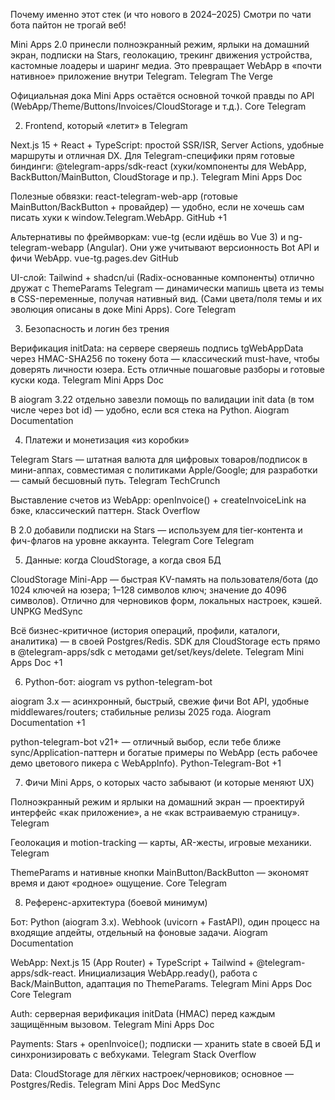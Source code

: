 Почему именно этот стек (и что нового в 2024–2025)
Смотри по чати бота пайтон не трогай веб!

Mini Apps 2.0 принесли полноэкранный режим, ярлыки на домашний экран, подписки на Stars, геолокацию, трекинг движения устройства, кастомные лоадеры и шаринг медиа. Это превращает WebApp в «почти нативное» приложение внутри Telegram. 
Telegram
The Verge

Официальная дока Mini Apps остаётся основной точкой правды по API (WebApp/Theme/Buttons/Invoices/CloudStorage и т.д.). 
Core Telegram

2) Frontend, который «летит» в Telegram

Next.js 15 + React + TypeScript: простой SSR/ISR, Server Actions, удобные маршруты и отличная DX. Для Telegram-специфики прям готовые биндинги: @telegram-apps/sdk-react (хуки/компоненты для WebApp, BackButton/MainButton, CloudStorage и пр.). 
Telegram Mini Apps Doc

Полезные обвязки: react-telegram-web-app (готовые MainButton/BackButton + провайдер) — удобно, если не хочешь сам писать хуки к window.Telegram.WebApp. 
GitHub
+1

Альтернативы по фреймворкам: vue-tg (если идёшь во Vue 3) и ng-telegram-webapp (Angular). Они уже учитывают версионность Bot API и фичи WebApp. 
vue-tg.pages.dev
GitHub

UI-слой: Tailwind + shadcn/ui (Radix-основанные компоненты) отлично дружат с ThemeParams Telegram — динамически мапишь цвета из темы в CSS-переменные, получая нативный вид. (Сами цвета/поля темы и их эволюция описаны в доке Mini Apps). 
Core Telegram

3) Безопасность и логин без трения

Верификация initData: на сервере сверяешь подпись tgWebAppData через HMAC-SHA256 по токену бота — классический must-have, чтобы доверять личности юзера. Есть отличные пошаговые разборы и готовые куски кода. 
Telegram Mini Apps Doc

В aiogram 3.22 отдельно завезли помощь по валидации init data (в том числе через bot id) — удобно, если вся стека на Python. 
Aiogram Documentation

4) Платежи и монетизация «из коробки»

Telegram Stars — штатная валюта для цифровых товаров/подписок в мини-аппах, совместимая с политиками Apple/Google; для разработки — самый бесшовный путь. 
Telegram
TechCrunch

Выставление счетов из WebApp: openInvoice() + createInvoiceLink на бэке, классический паттерн. 
Stack Overflow

В 2.0 добавили подписки на Stars — используем для tier-контента и фич-флагов на уровне аккаунта. 
Telegram
Core Telegram

5) Данные: когда CloudStorage, а когда своя БД

CloudStorage Mini-App — быстрая KV-память на пользователя/бота (до 1024 ключей на юзера; 1–128 символов ключ; значение до 4096 символов). Отлично для черновиков форм, локальных настроек, кэшей. 
UNPKG
MedSync

Всё бизнес-критичное (история операций, профили, каталоги, аналитика) — в своей Postgres/Redis. SDK для CloudStorage есть прямо в @telegram-apps/sdk с методами get/set/keys/delete. 
Telegram Mini Apps Doc
+1

6) Python-бот: aiogram vs python-telegram-bot

aiogram 3.x — асинхронный, быстрый, свежие фичи Bot API, удобные middlewares/routers; стабильные релизы 2025 года. 
Aiogram Documentation
+1

python-telegram-bot v21+ — отличный выбор, если тебе ближе sync/Application-паттерн и богатые примеры по WebApp (есть рабочее демо цветового пикера с WebAppInfo). 
Python-Telegram-Bot
+1

7) Фичи Mini Apps, о которых часто забывают (и которые меняют UX)

Полноэкранный режим и ярлыки на домашний экран — проектируй интерфейс «как приложение», а не «как встраиваемую страницу». 
Telegram

Геолокация и motion-tracking — карты, AR-жесты, игровые механики. 
Telegram

ThemeParams и нативные кнопки MainButton/BackButton — экономят время и дают «родное» ощущение. 
Core Telegram

8) Референс-архитектура (боевой минимум)

Бот: Python (aiogram 3.x). Webhook (uvicorn + FastAPI), один процесс на входящие апдейты, отдельный на фоновые задачи. 
Aiogram Documentation

WebApp: Next.js 15 (App Router) + TypeScript + Tailwind + @telegram-apps/sdk-react. Инициализация WebApp.ready(), работа с Back/MainButton, адаптация по ThemeParams. 
Telegram Mini Apps Doc
Core Telegram

Auth: серверная верификация initData (HMAC) перед каждым защищённым вызовом. 
Telegram Mini Apps Doc

Payments: Stars + openInvoice(); подписки — хранить state в своей БД и синхронизировать с вебхуками. 
Telegram
Stack Overflow

Data: CloudStorage для лёгких настроек/черновиков; основное — Postgres/Redis. 
Telegram Mini Apps Doc
MedSync